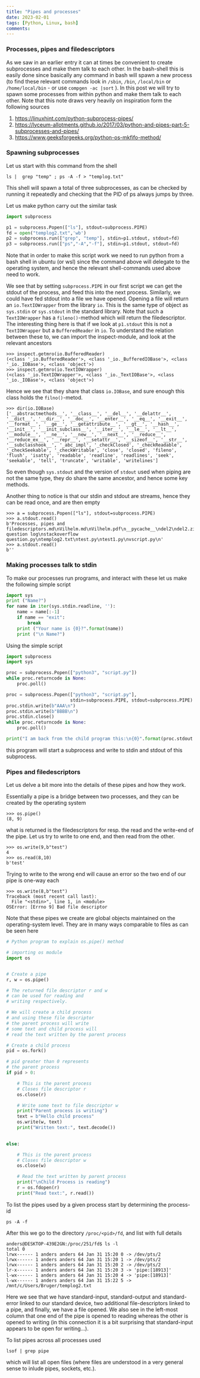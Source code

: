 ```yaml
---
title: "Pipes and processes"
date: 2023-02-01
tags: [Python, Linux, bash]
comments: 
---
```



### Processes, pipes and filedescriptors

As we saw in an earlier entry it can at times be convenient to create subprocesses and make them talk to each other. In the bash-shell this is easily done since basically any command in bash will spawn a new process (to find these relevant commands look in `/sbin`, `/bin`, `/local/bin` or `/home/local/bin` - or use `compgen -ac |sort` ). In this post we will try to spawn some processes from within python and make them talk to each other.  Note that this note draws very heavily on inspiration form the following sources
1. https://linuxhint.com/python-subprocess-pipes/
1. https://lyceum-allotments.github.io/2017/03/python-and-pipes-part-5-subprocesses-and-pipes/
1. https://www.geeksforgeeks.org/python-os-mkfifo-method/


### Spawning subprocesses
Let us start with this command from the shell
``` 
ls |  grep "temp" ; ps -A -f > "templog.txt"
```
This shell will spawn a total of three subprocesses, as can be checked by running it repeatedly and checking that the PID of ps always jumps by three. 

Let us make python carry out the similar task
```Python
import subprocess

p1 = subprocess.Popen(["ls"], stdout=subprocess.PIPE)
fd = open("templog2.txt",'wb')
p2 = subprocess.run(["grep", "temp"], stdin=p1.stdout, stdout=fd)
p3 = subprocess.run(["ps","-A","-f"], stdin=p1.stdout, stdout=fd)


```
Note that in order to make this script work we need to run python from a bash shell in ubuntu (or wsl) since the command above will delegate to the operating system, and hence the relevant shell-commands used above need to work.

We see that by setting `subprocess.PIPE` in our first script we can get the stdout of the process, and feed this into the next process. Similarly, we could have fed stdout into a file we have opened. Opening a file will return an `io.TextIOWrapper` from the library `io`. This is the same type of object as `sys.stdin` or `sys.stdout` in the standard library. Note that such a `TextIOWrapper` has a `fileno()`-method which will return the filedescriptor.  The interesting thing here is that if we look at `p1.stdout` this is not a `TextIOWrapper` but a `BufferedReader` in `io`. To understand the relation between these to, we can import the inspect-module, and look at the relevant ancestors
```
>>> inspect.getmro(io.BufferedReader)
(<class '_io.BufferedReader'>, <class '_io._BufferedIOBase'>, <class '_io._IOBase'>, <class 'object'>)
>>> inspect.getmro(io.TextIOWrapper)
(<class '_io.TextIOWrapper'>, <class '_io._TextIOBase'>, <class '_io._IOBase'>, <class 'object'>)
```
Hence we see that they share that class `io.IOBase`, and sure enough this class holds the `filno()`-metod.
```
>>> dir(io.IOBase)
['__abstractmethods__', '__class__', '__del__', '__delattr__', '__dict__', '__dir__', '__doc__', '__enter__', '__eq__', '__exit__', '__format__', '__ge__', '__getattribute__', '__gt__', '__hash__', '__init__', '__init_subclass__', '__iter__', '__le__', '__lt__', '__module__', '__ne__', '__new__', '__next__', '__reduce__', '__reduce_ex__', '__repr__', '__setattr__', '__sizeof__', '__str__', '__subclasshook__', '_abc_impl', '_checkClosed', '_checkReadable', '_checkSeekable', '_checkWritable', 'close', 'closed', 'fileno', 'flush', 'isatty', 'readable', 'readline', 'readlines', 'seek', 'seekable', 'tell', 'truncate', 'writable', 'writelines']
```

So even though `sys.stdout` and the version of `stdout` used when piping are not the same type, they do share the same ancestor, and hence some key methods.

Another thing to notice is that our stdin and stdout are streams, hence they can be read once, and are then empty
```
>>> a = subprocess.Popen(["ls"], stdout=subprocess.PIPE)
>>> a.stdout.read()
b'Processes, pipes and filedescriptors.md\nVilhelm.md\nVilhelm.pdf\n__pycache__\ndel2\ndel2.zip\nimage.png\nimage2.png\nimage3.png\nimage5.png\nimage6.png\nimage7.png\nmarkdown\nmarkdown.zip\nminesweeper.py\nnoter,del2.md\nnoter,del2.pdf\nscript.py\nsnip1.png\nsnip2.png\nsnip3.png\nsnip4.png\nsnip5.png\nsnip6.png\nsnip7.png\nstackoverflow question log\nstackoverflow question.py\ntemplog2.txt\ntest.py\ntest1.py\nvscript.py\n'
>>> a.stdout.read()
b''
```

### Making processes talk to stdin
To make our processes run programs, and interact with these let us make the following simple script

```python
import sys
print ("Name?")
for name in iter(sys.stdin.readline, ''):
    name = name[:-1]
    if name == "exit":
        break
    print ("Your name is {0}?".format(name))
    print ("\n Name?")
```
Using the simple script
```python
import subprocess
import sys

proc = subprocess.Popen(["python3", "script.py"])
while proc.returncode is None:
    proc.poll()

proc = subprocess.Popen(["python3", "script.py"],
                        stdin=subprocess.PIPE, stdout=subprocess.PIPE)
proc.stdin.write(b"AAA\n")
proc.stdin.write(b"BBBB\n")
proc.stdin.close()
while proc.returncode is None:
    proc.poll()

print("I am back from the child program this:\n{0}".format(proc.stdout.read()))
```
this program will start a subprocess and write to stdin and stdout of this subprocess. 

### Pipes and filedescriptors
Let us delve a bit more into the details of these pipes and how they work. 

Essentially a pipe is a bridge between two processes, and they can be created by the operating system
```
>>> os.pipe()
(8, 9)
```
what is returned is the filedescriptors for resp. the read and the write-end of the pipe. Let us try to write to one end, and then read from the other.
```
>>> os.write(9,b"test")
4
>>> os.read(8,10)
b'test'
```
Trying to write to the wrong end will cause an error so the two end of our pipe is one-way each
```
>>> os.write(8,b"test")
Traceback (most recent call last):
  File "<stdin>", line 1, in <module>
OSError: [Errno 9] Bad file descriptor
```

Note that these pipes we create are global objects maintained on the operating-system level. They are in many ways comparable to files  as can be seen here
```python
# Python program to explain os.pipe() method

# importing os module
import os


# Create a pipe
r, w = os.pipe()

# The returned file descriptor r and w
# can be used for reading and
# writing respectively.

# We will create a child process
# and using these file descriptor
# the parent process will write
# some text and child process will
# read the text written by the parent process

# Create a child process
pid = os.fork()

# pid greater than 0 represents
# the parent process
if pid > 0:

	# This is the parent process
	# Closes file descriptor r
	os.close(r)

	# Write some text to file descriptor w
	print("Parent process is writing")
	text = b"Hello child process"
	os.write(w, text)
	print("Written text:", text.decode())

	
else:

	# This is the parent process
	# Closes file descriptor w
	os.close(w)

	# Read the text written by parent process
	print("\nChild Process is reading")
	r = os.fdopen(r)
	print("Read text:", r.read())
```

To list the pipes used by a given process start by determining the process-id
```
ps -A -f
```
After this we go to the directory `/proc/<pid>/fd`, and list with full details 
```
anders@DESKTOP-439E2GN:/proc/251/fd$ ls -l
total 0
lrwx------ 1 anders anders 64 Jan 31 15:20 0 -> /dev/pts/2
lrwx------ 1 anders anders 64 Jan 31 15:20 1 -> /dev/pts/2
lrwx------ 1 anders anders 64 Jan 31 15:20 2 -> /dev/pts/2
lr-x------ 1 anders anders 64 Jan 31 15:20 3 -> 'pipe:[18913]'
l-wx------ 1 anders anders 64 Jan 31 15:20 4 -> 'pipe:[18913]'
l-wx------ 1 anders anders 64 Jan 31 15:22 5 -> /mnt/c/Users/Bruger/templog2.txt
```
Here we see that we have standard-input, standard-output and standard-error linked to our standard device, two additional file-descriptors linked to a pipe, and finally, we have a file opened. We also see in the left-most column that one end of the pipe is opened to reading whereas the other is opened to writing (in this connection it is a bit surprising that standard-input appears to be open for writing...).

To list pipes across all processes used 
```
lsof | grep pipe
```
which will list all open files (where files are understood in a very general sense to inlude pipes, sockets, etc.).
